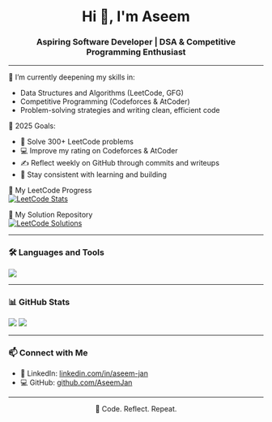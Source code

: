 <h1 align="center">Hi 👋, I'm Aseem</h1>
<h3 align="center">Aspiring Software Developer | DSA & Competitive Programming Enthusiast</h3>

---

🌱 I’m currently deepening my skills in:
- Data Structures and Algorithms (LeetCode, GFG)
- Competitive Programming (Codeforces & AtCoder)
- Problem-solving strategies and writing clean, efficient code

🎯 2025 Goals:
- 🌟 Solve 300+ LeetCode problems
- 💻 Improve my rating on Codeforces & AtCoder
- ✍️ Reflect weekly on GitHub through commits and writeups
- 🔄 Stay consistent with learning and building

🔗 My LeetCode Progress  
[![LeetCode Stats](https://leetcard.jacoblin.cool/_goingForIt?theme=dark&font=Karma&ext=heatmap)](https://leetcode.com/_goingForIt/)

📘 My Solution Repository  
[![LeetCode Solutions](https://github-readme-stats.vercel.app/api/pin/?username=AseemJan&repo=leetcode-solutions)](https://github.com/AseemJan/leetcode-solutions)

---

### 🛠️ Languages and Tools

<p align="left">
  <img src="https://skillicons.dev/icons?i=cpp,java,python,git,github,vscode,linux" />
</p>

---

### 📊 GitHub Stats

<p align="left">
  <img src="https://github-readme-stats.vercel.app/api?username=AseemJan&show_icons=true&theme=radical" />
  <img src="https://github-readme-streak-stats.herokuapp.com/?user=AseemJan&theme=radical" />
</p>

---

### 📫 Connect with Me

- 🔗 LinkedIn: [linkedin.com/in/aseem-jan](https://linkedin.com/in/aseem-jan)
- 💻 GitHub: [github.com/AseemJan](https://github.com/AseemJan)

---

<p align="center">🧠 Code. Reflect. Repeat.</p>
    
